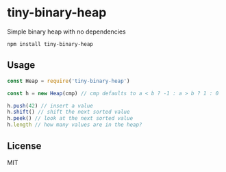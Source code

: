 # tiny-binary-heap

Simple binary heap with no dependencies

```
npm install tiny-binary-heap
```

## Usage

``` js
const Heap = require('tiny-binary-heap')

const h = new Heap(cmp) // cmp defaults to a < b ? -1 : a > b ? 1 : 0

h.push(42) // insert a value
h.shift() // shift the next sorted value
h.peek() // look at the next sorted value
h.length // how many values are in the heap?
```

## License

MIT
